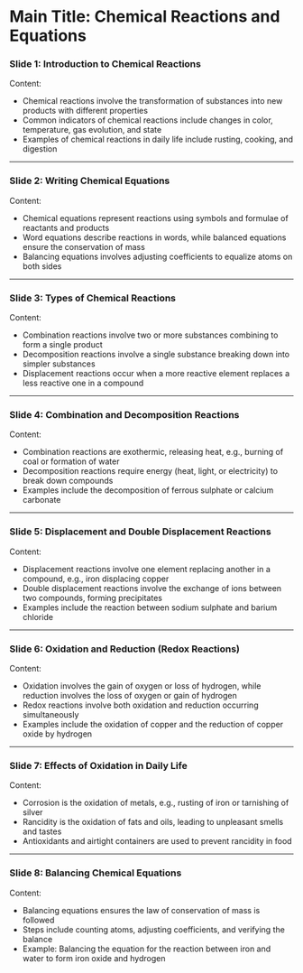 # Main Title: Chemical Reactions and Equations  

### **Slide 1: Introduction to Chemical Reactions**  
Content:  
- Chemical reactions involve the transformation of substances into new products with different properties  
- Common indicators of chemical reactions include changes in color, temperature, gas evolution, and state  
- Examples of chemical reactions in daily life include rusting, cooking, and digestion  

---

### **Slide 2: Writing Chemical Equations**  
Content:  
- Chemical equations represent reactions using symbols and formulae of reactants and products  
- Word equations describe reactions in words, while balanced equations ensure the conservation of mass  
- Balancing equations involves adjusting coefficients to equalize atoms on both sides  

---

### **Slide 3: Types of Chemical Reactions**  
Content:  
- Combination reactions involve two or more substances combining to form a single product  
- Decomposition reactions involve a single substance breaking down into simpler substances  
- Displacement reactions occur when a more reactive element replaces a less reactive one in a compound  

---

### **Slide 4: Combination and Decomposition Reactions**  
Content:  
- Combination reactions are exothermic, releasing heat, e.g., burning of coal or formation of water  
- Decomposition reactions require energy (heat, light, or electricity) to break down compounds  
- Examples include the decomposition of ferrous sulphate or calcium carbonate  

---

### **Slide 5: Displacement and Double Displacement Reactions**  
Content:  
- Displacement reactions involve one element replacing another in a compound, e.g., iron displacing copper  
- Double displacement reactions involve the exchange of ions between two compounds, forming precipitates  
- Examples include the reaction between sodium sulphate and barium chloride  

---

### **Slide 6: Oxidation and Reduction (Redox Reactions)**  
Content:  
- Oxidation involves the gain of oxygen or loss of hydrogen, while reduction involves the loss of oxygen or gain of hydrogen  
- Redox reactions involve both oxidation and reduction occurring simultaneously  
- Examples include the oxidation of copper and the reduction of copper oxide by hydrogen  

---

### **Slide 7: Effects of Oxidation in Daily Life**  
Content:  
- Corrosion is the oxidation of metals, e.g., rusting of iron or tarnishing of silver  
- Rancidity is the oxidation of fats and oils, leading to unpleasant smells and tastes  
- Antioxidants and airtight containers are used to prevent rancidity in food  

---

### **Slide 8: Balancing Chemical Equations**  
Content:  
- Balancing equations ensures the law of conservation of mass is followed  
- Steps include counting atoms, adjusting coefficients, and verifying the balance  
- Example: Balancing the equation for the reaction between iron and water to form iron oxide and hydrogen
